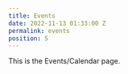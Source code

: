 ```yaml
---
title: Events
date: 2022-11-13 01:33:00 Z
permalink: events
position: 5
---
```


This is the Events/Calendar page.